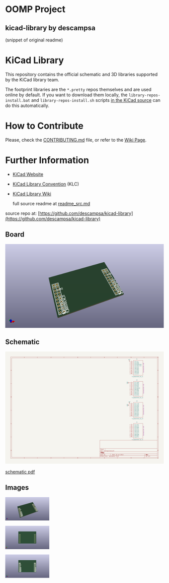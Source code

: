 # OOMP Project  
## kicad-library  by descampsa  
  
(snippet of original readme)  
  
KiCad Library  
=============  
  
This repository contains the official schematic and 3D libraries supported by the KiCad library team.  
  
The footprint libraries are the `*.pretty` repos themselves and are used online by default. If you want to download them locally, the `library-repos-install.bat` and `library-repos-install.sh` scripts [in the KiCad source](http://bazaar.launchpad.net/~kicad-product-committers/kicad/product/files/head:/scripts/) can do this automatically.  
  
  
How to Contribute  
=================  
  
Please, check the [CONTRIBUTING.md](CONTRIBUTING.md) file, or refer to the [Wiki Page](https://github.com/KiCad/kicad-library/wiki/How-To-Contribute).  
  
Further Information  
===================  
  
* [KiCad Website](http://kicad-pcb.org/contribute/librarians/)  
* [KiCad Library Convention](https://github.com/KiCad/kicad-library/wiki/Kicad-Library-Convention) (KLC)  
* [KiCad Library Wiki](https://github.com/KiCad/kicad-library/wiki)  
  
  full source readme at [readme_src.md](readme_src.md)  
  
source repo at: [https://github.com/descampsa/kicad-library](https://github.com/descampsa/kicad-library)  
## Board  
  
[![working_3d.png](working_3d_600.png)](working_3d.png)  
## Schematic  
  
[![working_schematic.png](working_schematic_600.png)](working_schematic.png)  
  
[schematic pdf](working_schematic.pdf)  
## Images  
  
[![working_3d.png](working_3d_140.png)](working_3d.png)  
  
[![working_3d_back.png](working_3d_back_140.png)](working_3d_back.png)  
  
[![working_3d_front.png](working_3d_front_140.png)](working_3d_front.png)  
